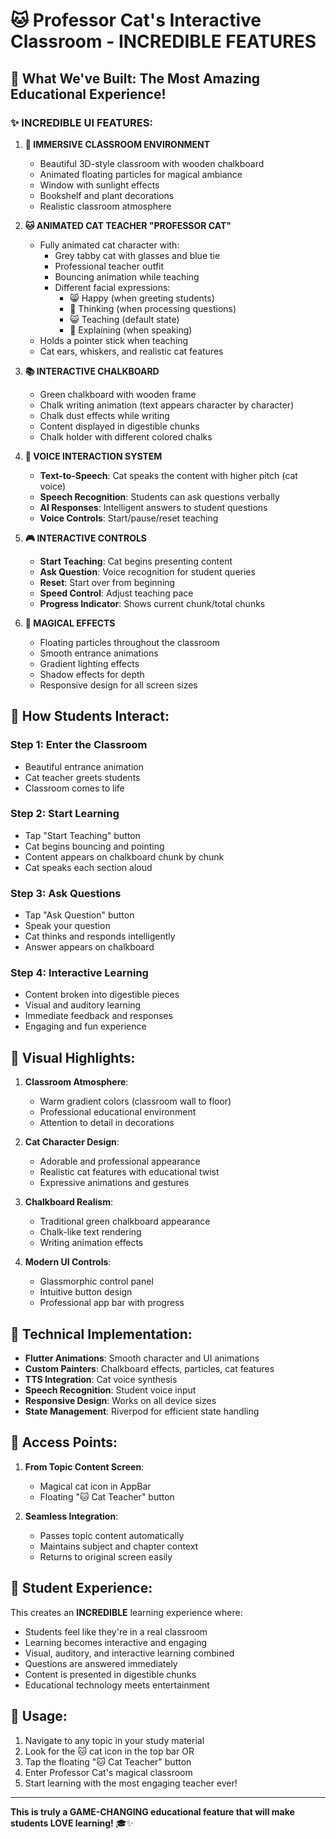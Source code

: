 # 🐱 Professor Cat's Interactive Classroom - INCREDIBLE FEATURES

## 🎯 **What We've Built: The Most Amazing Educational Experience!**

### **✨ INCREDIBLE UI FEATURES:**

1. **🏫 IMMERSIVE CLASSROOM ENVIRONMENT**

   - Beautiful 3D-style classroom with wooden chalkboard
   - Animated floating particles for magical ambiance
   - Window with sunlight effects
   - Bookshelf and plant decorations
   - Realistic classroom atmosphere

2. **🐱 ANIMATED CAT TEACHER "PROFESSOR CAT"**

   - Fully animated cat character with:
     - Grey tabby cat with glasses and blue tie
     - Professional teacher outfit
     - Bouncing animation while teaching
     - Different facial expressions:
       - 😸 Happy (when greeting students)
       - 🤔 Thinking (when processing questions)
       - 😺 Teaching (default state)
       - 📢 Explaining (when speaking)
   - Holds a pointer stick when teaching
   - Cat ears, whiskers, and realistic cat features

3. **📚 INTERACTIVE CHALKBOARD**

   - Green chalkboard with wooden frame
   - Chalk writing animation (text appears character by character)
   - Chalk dust effects while writing
   - Content displayed in digestible chunks
   - Chalk holder with different colored chalks

4. **🎤 VOICE INTERACTION SYSTEM**

   - **Text-to-Speech**: Cat speaks the content with higher pitch (cat voice)
   - **Speech Recognition**: Students can ask questions verbally
   - **AI Responses**: Intelligent answers to student questions
   - **Voice Controls**: Start/pause/reset teaching

5. **🎮 INTERACTIVE CONTROLS**

   - **Start Teaching**: Cat begins presenting content
   - **Ask Question**: Voice recognition for student queries
   - **Reset**: Start over from beginning
   - **Speed Control**: Adjust teaching pace
   - **Progress Indicator**: Shows current chunk/total chunks

6. **🌟 MAGICAL EFFECTS**
   - Floating particles throughout the classroom
   - Smooth entrance animations
   - Gradient lighting effects
   - Shadow effects for depth
   - Responsive design for all screen sizes

## 🚀 **How Students Interact:**

### **Step 1: Enter the Classroom**

- Beautiful entrance animation
- Cat teacher greets students
- Classroom comes to life

### **Step 2: Start Learning**

- Tap "Start Teaching" button
- Cat begins bouncing and pointing
- Content appears on chalkboard chunk by chunk
- Cat speaks each section aloud

### **Step 3: Ask Questions**

- Tap "Ask Question" button
- Speak your question
- Cat thinks and responds intelligently
- Answer appears on chalkboard

### **Step 4: Interactive Learning**

- Content broken into digestible pieces
- Visual and auditory learning
- Immediate feedback and responses
- Engaging and fun experience

## 🎨 **Visual Highlights:**

1. **Classroom Atmosphere**:

   - Warm gradient colors (classroom wall to floor)
   - Professional educational environment
   - Attention to detail in decorations

2. **Cat Character Design**:

   - Adorable and professional appearance
   - Realistic cat features with educational twist
   - Expressive animations and gestures

3. **Chalkboard Realism**:

   - Traditional green chalkboard appearance
   - Chalk-like text rendering
   - Writing animation effects

4. **Modern UI Controls**:
   - Glassmorphic control panel
   - Intuitive button design
   - Professional app bar with progress

## 🔧 **Technical Implementation:**

- **Flutter Animations**: Smooth character and UI animations
- **Custom Painters**: Chalkboard effects, particles, cat features
- **TTS Integration**: Cat voice synthesis
- **Speech Recognition**: Student voice input
- **Responsive Design**: Works on all device sizes
- **State Management**: Riverpod for efficient state handling

## 🎉 **Access Points:**

1. **From Topic Content Screen**:

   - Magical cat icon in AppBar
   - Floating "🐱 Cat Teacher" button

2. **Seamless Integration**:
   - Passes topic content automatically
   - Maintains subject and chapter context
   - Returns to original screen easily

## 🌟 **Student Experience:**

This creates an **INCREDIBLE** learning experience where:

- Students feel like they're in a real classroom
- Learning becomes interactive and engaging
- Visual, auditory, and interactive learning combined
- Questions are answered immediately
- Content is presented in digestible chunks
- Educational technology meets entertainment

## 📱 **Usage:**

1. Navigate to any topic in your study material
2. Look for the 🐱 cat icon in the top bar OR
3. Tap the floating "🐱 Cat Teacher" button
4. Enter Professor Cat's magical classroom
5. Start learning with the most engaging teacher ever!

---

**This is truly a GAME-CHANGING educational feature that will make students LOVE learning!** 🎓✨
